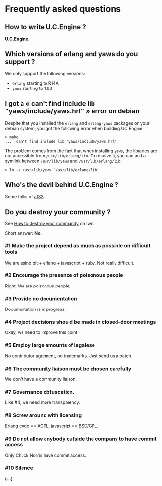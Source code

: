 # Frequently asked questions

## How to write U.C.Engine ?

**U.C.Engine**.

## Which versions of erlang and yaws do you support ?

We only support the following versions:

- `erlang` starting to R14A
- `yaws` starting to 1.88

## I got a « can't find include lib "yaws/include/yaws.hrl" » error on debian

Despite that you installed the `erlang` and `erlang-yaws` packages on your
debian system, you got the following error when building UC Engine:

    > make
    ...  can't find include lib "yaws/include/yaws.hrl"

The problem comes from the fact that when installing `yaws`, the libraries are
not accessible from `/usr/lib/erlang/lib`. To resolve it, you can add a symlink
between `/usr/lib/yaws` and `/usr/lib/erlang/lib`:

    > ln -s /usr/lib/yaws `/usr/lib/erlang/lib`

## Who's the devil behind U.C.Engine ?

Some folks of [af83](http://af83.com/).

## Do you destroy your community ?

See [How to destroy your community](http://lwn.net/Articles/370157/) on lwn.

Short answer: **No**.

### #1 Make the project depend as much as possible on difficult tools

We are using git + erlang + javascript + ruby. Not really difficult.

### #2 Encourage the presence of poisonous people

Right. We are poisonous people.

### #3 Provide no documentation

Documentation is in progress.

### #4 Project decisions should be made in closed-door meetings

Okay, we need to improve this point.

### #5 Employ large amounts of legalese

No contributor agrement, no trademarks. Just send us a patch.

### #6 The community liaison must be chosen carefully

We don't have a community liaison.

### #7 Governance obfuscation.

Like #4, we need more transparency.

### #8 Screw around with licensing

Erlang code == AGPL, javascript == BSD/GPL.

### #9 Do not allow anybody outside the company to have commit access

Only Chuck Norris have commit access.

### #10 Silence

**(...)**
